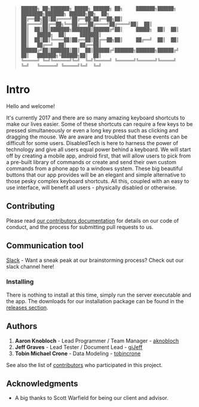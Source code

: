 > ```
>██████╗ ██╗███████╗ █████╗ ██████╗ ██╗     ███████╗██████╗ ████████╗███████╗ ██████╗██╗  ██╗
>██╔══██╗██║██╔════╝██╔══██╗██╔══██╗██║     ██╔════╝██╔══██╗╚══██╔══╝██╔════╝██╔════╝██║  ██║
>██║  ██║██║███████╗███████║██████╔╝██║     █████╗  ██║  ██║   ██║   █████╗  ██║     ███████║
>██║  ██║██║╚════██║██╔══██║██╔══██╗██║     ██╔══╝  ██║  ██║   ██║   ██╔══╝  ██║     ██╔══██║
>██████╔╝██║███████║██║  ██║██████╔╝███████╗███████╗██████╔╝   ██║   ███████╗╚██████╗██║  ██║
>╚═════╝ ╚═╝╚══════╝╚═╝  ╚═╝╚═════╝ ╚══════╝╚══════╝╚═════╝    ╚═╝   ╚══════╝ ╚═════╝╚═╝  ╚═╝
> ```

# Intro

Hello and welcome!  

It's currently 2017 and there are so many amazing keyboard shortcuts to make our lives easier.  Some of these shortcuts can require a few keys to be pressed simultaneously or even a long key press such as clicking and dragging the mouse.  We are aware and troubled that these events can be difficult for some users.  DisabledTech is here to harness the power of technology and give all users equal power behind a keyboard.  We will start off by creating a mobile app, android first, that will allow users to pick from a pre-built library of commands or create and send their own custom commands from a phone app to a windows system.  These big beautiful buttons that our app provides will be an elegant and simple alternative to those pesky complex keyboard shortcuts.  All this, coupled with an easy to use interface, will benefit all users - physically disabled or otherwise.

## Contributing

Please read [our contributors documentation](https://github.com/aknobloch/disabledTech/blob/development_integration/docs/CONTRIBUTING.md) for details on our code of conduct, and the process for submitting pull requests to us. 

## Communication tool

[Slack](https://ggc-dev.slack.com/messages/C6R5CJVC6/) - Want a sneak peak at our brainstorming process?  Check out our slack channel here!

### Installing

There is nothing to install at this time, simply run the server executable and the app. The downloads for our installation package can be found in the [releases section](https://github.com/soft-eng-practicum/disabledTech/releases).

## Authors

1. **Aaron Knobloch** - Lead Programmer / Team Manager - [aknobloch](https://github.com/aknobloch)
2. **Jeff Graves** - Lead Tester / Document Lead - [giJeff](https://github.com/giJeff)
3. **Tobin Michael Crone** - Data Modeling - [tobincrone](https://github.com/tobincrone)

See also the list of [contributors](https://github.com/soft-eng-practicum/disabledTech/graphs/contributors) who participated in this project.

## Acknowledgments

* A big thanks to Scott Warfield for being our client and advisor.
